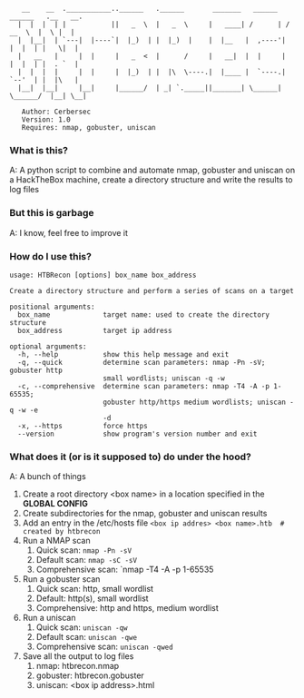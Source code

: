 ```
   __    __  .___________..______   .______       _______   ______   ______   .__   __. 
  |  |  |  | |           ||   _  \  |   _  \     |   ____| /      | /  __  \  |  \ |  | 
  |  |__|  | `---|  |----`|  |_)  | |  |_)  |    |  |__   |  ,----'|  |  |  | |   \|  | 
  |   __   |     |  |     |   _  <  |      /     |   __|  |  |     |  |  |  | |  . `  | 
  |  |  |  |     |  |     |  |_)  | |  |\  \----.|  |____ |  `----.|  `--'  | |  |\   | 
  |__|  |__|     |__|     |______/  | _| `._____||_______| \______| \______/  |__| \__| 
                                                                                        
   Author: Cerbersec                                                                    
   Version: 1.0                                                                         
   Requires: nmap, gobuster, uniscan

```

### What is this?
A: A python script to combine and automate nmap, gobuster and uniscan on a HackTheBox machine, create a directory structure and write the results to log files

### But this is garbage
A: I know, feel free to improve it

### How do I use this?
```
usage: HTBRecon [options] box_name box_address

Create a directory structure and perform a series of scans on a target

positional arguments:
  box_name             target name: used to create the directory structure
  box_address          target ip address

optional arguments:
  -h, --help           show this help message and exit
  -q, --quick          determine scan parameters: nmap -Pn -sV; gobuster http
                       small wordlists; uniscan -q -w
  -c, --comprehensive  determine scan parameters: nmap -T4 -A -p 1-65535;
                       gobuster http/https medium wordlists; uniscan -q -w -e
                       -d
  -x, --https          force https
  --version            show program's version number and exit  
```

### What does it (or is it supposed to) do under the hood?
A: A bunch of things

1. Create a root directory \<box name\> in a location specified in the **GLOBAL CONFIG**
2. Create subdirectories for the nmap, gobuster and uniscan results
3. Add an entry in the /etc/hosts file `<box ip addres>	<box name>.htb	# created by htbrecon`
4. Run a NMAP scan
   1. Quick scan: `nmap -Pn -sV`
   2. Default scan: `nmap -sC -sV`
   3. Comprehensive scan: `nmap -T4 -A -p 1-65535
5. Run a gobuster scan
   1. Quick scan: http, small wordlist
   2. Default: http(s), small wordlist
   3. Comprehensive: http and https, medium wordlist
7. Run a uniscan
   1. Quick scan: `uniscan -qw`
   2. Default scan: `uniscan -qwe`
   3. Comprehensive scan: `uniscan -qwed`
8. Save all the output to log files
   1. nmap: htbrecon.nmap
   2. gobuster: htbrecon.gobuster
   3. uniscan: \<box ip address\>.html
